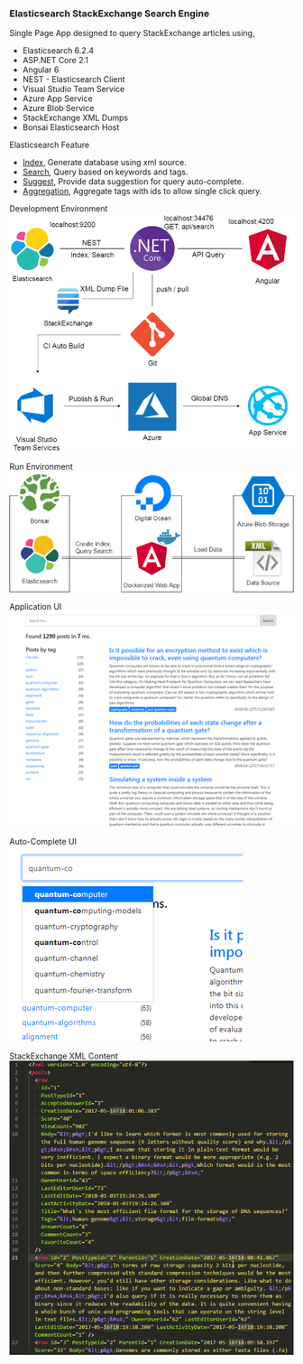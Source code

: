 ### Elasticsearch StackExchange Search Engine

Single Page App designed to query StackExchange articles using,
- Elasticsearch 6.2.4
- ASP.NET Core 2.1
- Angular 6
- NEST - Elasticsearch Client
- Visual Studio Team Service
- Azure App Service
- Azure Blob Service
- StackExchange XML Dumps
- Bonsai Elasticsearch Host

Elasticsearch Feature
- [Index](https://www.elastic.co/guide/en/elasticsearch/client/net-api/current/index-name-inference.html), Generate database using xml source.
- [Search](https://www.elastic.co/guide/en/elasticsearch/client/net-api/6.x/writing-queries.html), Query based on keywords and tags.
- [Suggest](https://www.elastic.co/guide/en/elasticsearch/client/net-api/6.x/suggest-usage.html), Provide data suggestion for query auto-complete.
- [Aggregation](https://www.elastic.co/guide/en/elasticsearch/client/net-api/6.x/writing-aggregations.html), Aggregate tags with ids to allow single click query.

Development Environment
![alt text](https://raw.githubusercontent.com/code-badger/elastic-search-engine/master/development_environment_diagram.png)

Run Environment
![alt text](https://raw.githubusercontent.com/code-badger/elastic-search-engine/master/run_environment_diagram.png)

Application UI
![alt text](https://raw.githubusercontent.com/code-badger/elastic-search-engine/master/application_ui.png)

Auto-Complete UI
![alt text](https://raw.githubusercontent.com/code-badger/elastic-search-engine/master/auto-complete_ui.png)

StackExchange XML Content
![alt text](https://raw.githubusercontent.com/code-badger/elastic-search-engine/master/stack_exchange_xml.png)
